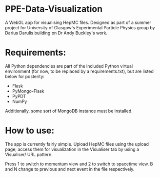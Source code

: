 # PPE-Data-Visualization

A WebGL app for visualising HepMC files. Designed as part of a summer project for University of Glasgow's Experimental Particle Physics group by Darius Darulis building on Dr Andy Buckley's work.

# Requirements:

All Python dependencies are part of the included Python virtual environment (for now, to be replaced by a requirements.txt), but are listed below for posterity:

* Flask
* PyMongo-Flask
* PyPDT
* NumPy

Additionally, some sort of MongoDB instance must be installed.

# How to use:

The app is currently fairly simple. Upload HepMC files using the upload page; access them for visualization in the Visualiser tab by using a Visualiser/<filename> URL pattern. 

Press 1 to switch to momentum view and 2 to switch to spacetime view. B and N change to previous and next event in the file respectively.
